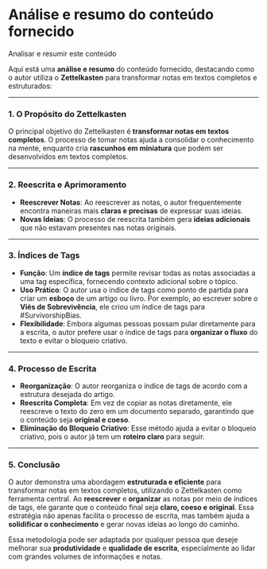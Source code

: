 # Análise e resumo do conteúdo fornecido

Analisar e resumir este conteúdo

Aqui está uma **análise e resumo** do conteúdo fornecido, destacando como o autor utiliza o **Zettelkasten** para transformar notas em textos completos e estruturados:

---

### **1. O Propósito do Zettelkasten**

O principal objetivo do Zettelkasten é **transformar notas em textos completos**. O processo de tomar notas ajuda a consolidar o conhecimento na mente, enquanto cria **rascunhos em miniatura** que podem ser desenvolvidos em textos completos.

---

### **2. Reescrita e Aprimoramento**

- **Reescrever Notas**: Ao reescrever as notas, o autor frequentemente encontra maneiras mais **claras e precisas** de expressar suas ideias.
- **Novas Ideias**: O processo de reescrita também gera **ideias adicionais** que não estavam presentes nas notas originais.

---

### **3. Índices de Tags**

- **Função**: Um **índice de tags** permite revisar todas as notas associadas a uma tag específica, fornecendo contexto adicional sobre o tópico.
- **Uso Prático**: O autor usa o índice de tags como ponto de partida para criar um **esboço** de um artigo ou livro. Por exemplo, ao escrever sobre o **Viés de Sobrevivência**, ele criou um índice de tags para #SurvivorshipBias.
- **Flexibilidade**: Embora algumas pessoas possam pular diretamente para a escrita, o autor prefere usar o índice de tags para **organizar o fluxo** do texto e evitar o bloqueio criativo.

---

### **4. Processo de Escrita**

- **Reorganização**: O autor reorganiza o índice de tags de acordo com a estrutura desejada do artigo.
- **Reescrita Completa**: Em vez de copiar as notas diretamente, ele reescreve o texto do zero em um documento separado, garantindo que o conteúdo seja **original e coeso**.
- **Eliminação do Bloqueio Criativo**: Esse método ajuda a evitar o bloqueio criativo, pois o autor já tem um **roteiro claro** para seguir.

---

### **5. Conclusão**

O autor demonstra uma abordagem **estruturada e eficiente** para transformar notas em textos completos, utilizando o Zettelkasten como ferramenta central. Ao **reescrever** e **organizar** as notas por meio de índices de tags, ele garante que o conteúdo final seja **claro, coeso e original**. Essa estratégia não apenas facilita o processo de escrita, mas também ajuda a **solidificar o conhecimento** e gerar novas ideias ao longo do caminho.

Essa metodologia pode ser adaptada por qualquer pessoa que deseje melhorar sua **produtividade** e **qualidade de escrita**, especialmente ao lidar com grandes volumes de informações e notas.